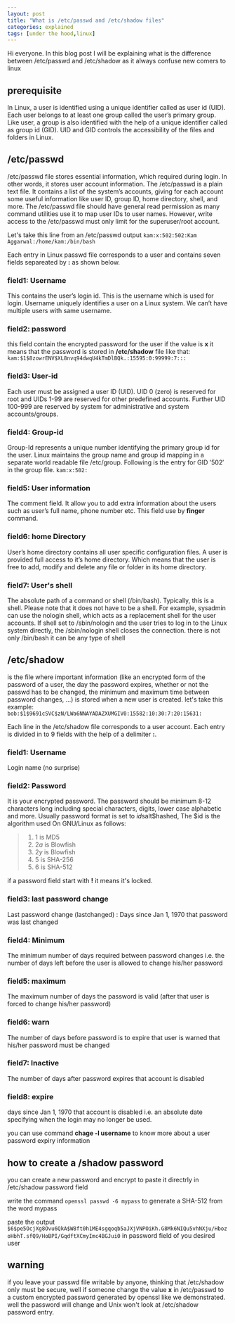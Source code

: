 ```yaml
---
layout: post
title: "What is /etc/passwd and /etc/shadow files"
categories: explained
tags: [under the hood,linux]
---
```


Hi everyone. In this blog post I will be explaining what is the difference between /etc/passwd and /etc/shadow as it always confuse new comers to linux

## prerequisite

In Linux, a user is identified using a unique identifier called as user id (UID). Each user belongs to at least one group called the user’s primary group. Like user, a group is also identified with the help of a unique identifier called as group id (GID). UID and GID controls the accessibility of the files and folders in Linux.

## /etc/passwd

/etc/passwd file stores essential information, which required during login. In other words, it stores user account information. The /etc/passwd is a plain text file. It contains a list of the system’s accounts, giving for each account some useful information like user ID, group ID, home directory, shell, and more. The /etc/passwd file should have general read permission as many command utilities use it to map user IDs to user names. However, write access to the /etc/passwd must only limit for the superuser/root account.

Let's take this line from an /etc/passwd output ```kam:x:502:502:Kam Aggarwal:/home/kam:/bin/bash```

Each entry in Linux passwd file corresponds to a user and contains seven fields separeated by **:** as shown below.

### field1: Username

This contains the user’s login id. This is the username which is used for login.
Username uniquely identifies a user on a Linux system. We can’t have multiple users with same username.

### field2: password

this field contain the encrypted password for the user
if the value is **x** it means that the password is stored in **/etc/shadow** file like that:
```kam:$1$8zowrENV$XL8nvq94dwqU4kTmDlBQk.:15595:0:99999:7:::```

### field3: User-id

Each user must be assigned a user ID (UID). UID 0 (zero) is reserved for root and UIDs 1-99 are reserved for other predefined accounts. Further UID 100-999 are reserved by system for administrative and system accounts/groups.

### field4: Group-id

Group-Id represents a unique number identifying the primary group id for the user.
Linux maintains the group name and group id mapping in a separate world readable file /etc/group. Following is the entry for GID ’502′ in the group file.
```kam:x:502:```

### field5: User information

The comment field. It allow you to add extra information about the users such as user’s full name, phone number etc. This field use by
**finger** command.

### field6: home Directory

User’s home directory contains all user specific configuration files.
A user is provided full access to it’s home directory. Which means that the user is free to add, modify and delete any file or folder in its home directory.

### field7: User's shell

The absolute path of a command or shell (/bin/bash). Typically, this is a shell. Please note that it does not have to be a shell. For example, sysadmin can use the nologin shell, which acts as a replacement shell for the user accounts. If shell set to /sbin/nologin and the user tries to log in to the Linux system directly, the /sbin/nologin shell closes the connection.
there is not only /bin/bash it can be any type of shell

## /etc/shadow

is the file where important information (like an encrypted form of the password of a user, the day the password expires, whether or not the passwd has to be changed, the minimum and maximum time between password changes, ...) is stored when a new user is created.
let's take this example: ```bob:$1$9691cSVC$zN/LWa6NNAYADAZXUMGIV0:15582:10:30:7:20:15631:```

Each line in the /etc/shadow file corresponds to a user account. Each entry is divided in to 9 fields with the help of a delimiter **:**.

### field1: Username

Login name (no surprise)

### field2: Password

It is your encrypted password. The password should be minimum 8-12 characters long including special characters, digits, lower case alphabetic and more. Usually password format is set to $id$salt$hashed, The $id is the algorithm used On GNU/Linux as follows:

>1. $1$ is MD5
>2. $2a$ is Blowfish
>2. $2y$ is Blowfish
>4. $5$ is SHA-256
>5. $6$ is SHA-512

if a password field start with **!** it means it's locked.

### field3: last password change

Last password change (lastchanged) : Days since Jan 1, 1970 that password was last changed

### field4: Minimum

The minimum number of days required between password changes i.e. the number of days left before the user is allowed to change his/her password

### field5: maximum

The maximum number of days the password is valid (after that user is forced to change his/her password)

### field6: warn

The number of days before password is to expire that user is warned that his/her password must be changed

### field7: Inactive

The number of days after password expires that account is disabled

### field8: expire

days since Jan 1, 1970 that account is disabled i.e. an absolute date specifying when the login may no longer be used.

you can use command **chage -l username** to know more about a user password expiry information

## how to create a /shadow password

you can create a new password and encrypt to paste it directrly in /etc/shadow password field

write the command ```openssl passwd -6 mypass``` to generate a SHA-512 from the word mypass

paste the output ```$6$pe5OcjXg8Ovu6QkA$W8ft0h1ME4sgqoqb5aJXjVNPOiKh.G8Mk6NIQu5vhNXju/HbozoHbhT.sfQ9/HoBPI/GqdftXCmyImc4BGJui0``` in password field of you desired user

## warning

if you leave your passwd file writable by anyone, thinking that /etc/shadow only must be secure, well if someone change the value **x** in
/etc/passwd to a custom encrypted password generated by openssl like we demonstrated. well the password will change and Unix won't look at
/etc/shadow password entry.  